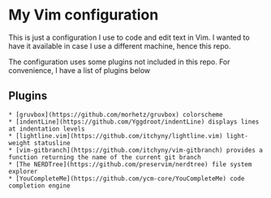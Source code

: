 # My Vim configuration

This is just a configuration I use to code and edit text in Vim. I wanted to have it available in case I use a different machine, hence this repo.

The configuration uses some plugins not included in this repo. For convenience, I have a list of plugins below

## Plugins

    * [gruvbox](https://github.com/morhetz/gruvbox) colorscheme
    * [indentLine](https://github.com/Yggdroot/indentLine) displays lines at indentation levels
    * [lightline.vim](https://github.com/itchyny/lightline.vim) light-weight statusline
    * [vim-gitbranch](https://github.com/itchyny/vim-gitbranch) provides a function returning the name of the current git branch
    * [The NERDTree](https://github.com/preservim/nerdtree) file system explorer 
    * [YouCompleteMe](https://github.com/ycm-core/YouCompleteMe) code completion engine
